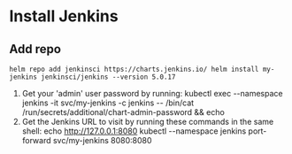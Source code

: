 # Install Jenkins

## Add repo

`
helm repo add jenkinsci https://charts.jenkins.io/
helm install my-jenkins jenkinsci/jenkins --version 5.0.17
`

1. Get your 'admin' user password by running:
  kubectl exec --namespace jenkins -it svc/my-jenkins -c jenkins -- /bin/cat /run/secrets/additional/chart-admin-password && echo
2. Get the Jenkins URL to visit by running these commands in the same shell:
  echo http://127.0.0.1:8080
  kubectl --namespace jenkins port-forward svc/my-jenkins 8080:8080



